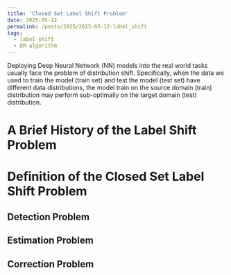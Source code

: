 ```yaml
---
title: 'Closed Set Label Shift Problem'
date: 2025-05-12
permalink: /posts/2025/2025-05-12-label_shift
tags:
  - label shift
  - EM algorithm
---
```


Deploying Deep Neural Network (NN) models into the real world tasks usually face the problem of distribution shift. Specifically, when the data we used to train the model (train set) and test the model (test set) have different data distributions, the model train on the source domain (train) distribution may perform sub-optimally on the target domain (test) distribution. 


A Brief History of the Label Shift Problem
======

Definition of the Closed Set Label Shift Problem
======


Detection Problem
------

Estimation Problem
------

Correction Problem
------